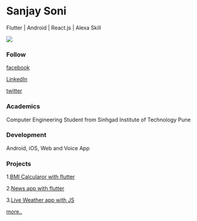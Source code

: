 # Sanjay Soni
Flutter | Android | React.js | Alexa Skill

![](https://github.com/imSanjaySoni/BMI-Calculator-with-flutter/blob/master/github.jpg)

### Follow
[facebook](https://fb.com/imsanjaysoni) 

[LinkedIn](https://linkedin.com/in/imsanjaysoni)

[twitter](https://twitter.com/imsanjaysoni)  

### Academics

Computer Engineering Student from Sinhgad Institute of Technology Pune

### Development

Android, iOS, Web and Voice App 



### Projects
1.[BMI Calcularor with flutter](https://github.com/imSanjaySoni/BMI-Calculator-with-flutter)

2.[News app with flutter](https://github.com/imSanjaySoni/News-app-with-flutter)

3.[Live Weather app with JS](https://github.com/imSanjaySoni/Weather-App-with-JS)

[more..](https://github.com/imsanjaysoni)
